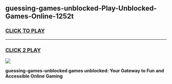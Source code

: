 
## guessing-games-unblocked-Play-Unblocked-Games-Online-1252t
<h3>
<a href="https://premium76.site?title=guessing-games-unblocked&ref=24A">CLICK TO PLAY</a></h3>
<hr>

<h3>
<a href="https://premium76.site?title=guessing-games-unblocked&ref=24A">CLICK 2 PLAY</a>
  
</h3>

<a href="https://premium76.site?title=guessing-games-unblocked&ref=24A"><img src="https://clearcache.store/games.png"></a>


**guessing-games-unblocked games unblocked: Your Gateway to Fun and Accessible Online Gaming**
